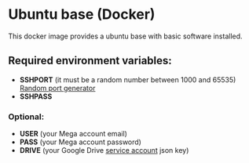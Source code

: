# Ubuntu base (Docker)

  This docker image provides a ubuntu base with basic software installed.

## **Required environment variables:**
  - **SSHPORT** (it must be a random number between 1000 and 65535) [Random port generator](https://www.random.org/integers/?num=10&min=1000&max=65535&col=3&base=10&format=html&rnd=new)
  - **SSHPASS**

### Optional:
  - **USER** (your Mega account email)
  - **PASS** (your Mega account password)
  - **DRIVE** (your Google Drive [service account](https://console.developers.google.com/iam-admin/serviceaccounts) json key)
  
